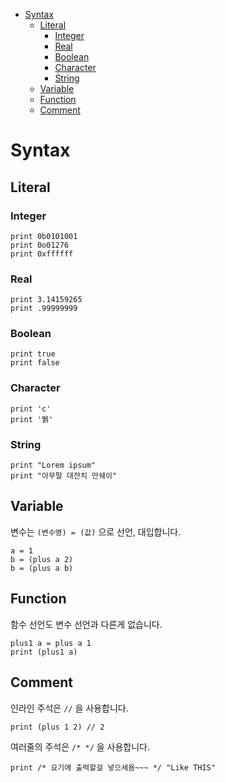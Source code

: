 <!-- TOC -->

- [Syntax](#syntax)
    - [Literal](#literal)
        - [Integer](#integer)
        - [Real](#real)
        - [Boolean](#boolean)
        - [Character](#character)
        - [String](#string)
    - [Variable](#variable)
    - [Function](#function)
    - [Comment](#comment)

<!-- /TOC -->
# Syntax
## Literal
### Integer
```
print 0b0101001
print 0o01276
print 0xffffff
```
### Real
```
print 3.14159265
print .99999999
```
### Boolean
```
print true
print false
```
### Character
```
print 'c'
print '뷁'
```
### String
```
print "Lorem ipsum"
print "아무말 대잔치 만쉐이"
```
## Variable
변수는 `(변수명) = (값)` 으로 선언, 대입합니다.
```
a = 1
b = (plus a 2)
b = (plus a b)
```
## Function
함수 선언도 변수 선언과 다른게 없습니다.
```
plus1 a = plus a 1
print (plus1 a)
```
## Comment
인라인 주석은 `//` 을 사용합니다.
```
print (plus 1 2) // 2
```
여러줄의 주석은 `/* */` 을 사용합니다.
```
print /* 요기에 출력할걸 넣으세욤~~~ */ "Like THIS"
```
